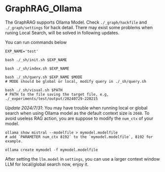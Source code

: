 # GraphRAG_Ollama
The GraphRAG supports Ollama Model. Check `./_graph/hackfile` and `./_graph/settings` for hack detail. There may exist some problems when runing Local Search, will be solved in following updates.

You can run commands below 

```
EXP_NAME='test'

bash ./_sh/init.sh $EXP_NAME

bash ./_sh/index.sh $EXP_NAME

bash ./_sh/query.sh $EXP_NAME $MODE 
# MODE should be global or local, modify query in ./_sh/query.sh

bash ./_sh/visual.sh $PATH 
# PATH to the file saving the target file, e.g, ./_experiments/test/output/20240729-220215
```


_Update 2024/7/31_: You may have trouble when running local or global search when using Ollama model as the default context size is `2048`. To avoid useless RAG action, you are suppose to modify the `num_ctx` of your model.
```
ollama show mistral --modelfile > mymodel.modelfile
# add `PARAMETER num_ctx 8192` to the `mymodel.modelfile`, 8192 for example.

ollama create mymodel -f mymodel.modelfile
```
After setting the `llm.model` in `settings`, you can use a larger context window LLM for local/global search now, enjoy it.